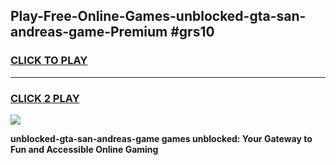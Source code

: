 
## Play-Free-Online-Games-unblocked-gta-san-andreas-game-Premium #grs10
<h3>
<a href="https://premium.freeplayer.one?title=unblocked-gta-san-andreas-game&ref=8M">CLICK TO PLAY</a></h3>
<hr>

<h3>
<a href="https://premium.freeplayer.one?title=unblocked-gta-san-andreas-game&ref=8M">CLICK 2 PLAY</a>
  
</h3>

<a href="https://premium.freeplayer.one?title=unblocked-gta-san-andreas-game&ref=8M"><img src="https://clearcache.store/games.png"></a>


**unblocked-gta-san-andreas-game games unblocked: Your Gateway to Fun and Accessible Online Gaming**
